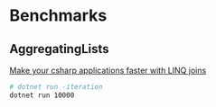 # Benchmarks

## AggregatingLists

[Make your csharp applications faster with LINQ joins](https://timdeschryver.dev/blog/make-your-csharp-applications-faster-with-linq-joins)

```bash
# dotnet run -iteration
dotnet run 10000
```
